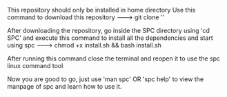 This repository should only be installed in home directory
Use this command to download this repository
--->  git clone '<LINK-OF-THE-GIT-REPO>'

After downloading the repository, go inside the SPC directory using 'cd SPC' and execute this command to install all the dependencies and start using spc
---> chmod +x install.sh && bash install.sh

After running this command close the terminal and reopen it to use the spc linux command tool

Now you are good to go, just use 'man spc' OR 'spc help' to view the manpage of spc and learn how to use it.
